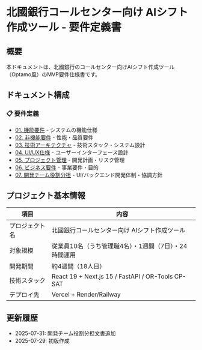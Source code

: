 # 北國銀行コールセンター向け AIシフト作成ツール - 要件定義書

## 概要
本ドキュメントは、北國銀行のコールセンター向けAIシフト作成ツール（Optamo風）のMVP要件仕様書です。

## ドキュメント構成

### 📋 要件定義
- [01. 機能要件](./01_functional_requirements.md) - システムの機能仕様
- [02. 非機能要件](./02_non_functional_requirements.md) - 性能・品質要件
- [03. 技術アーキテクチャ](./03_technical_architecture.md) - 技術スタック・システム設計
- [04. UI/UX仕様](./04_ui_ux_specifications.md) - ユーザーインターフェース設計
- [05. プロジェクト管理](./05_project_management.md) - 開発計画・リスク管理
- [06. ビジネス要件](./06_business_requirements.md) - 事業要件・目的
- [07. 開発チーム役割分担](./07_development_team_roles.md) - UI/バックエンド開発体制・協調方針

## プロジェクト基本情報

| 項目 | 内容 |
|------|------|
| プロジェクト名 | 北國銀行コールセンター向け AIシフト作成ツール |
| 対象規模 | 従業員10名（うち管理職4名）・1週間（7日）・24時間運用 |
| 開発期間 | 約4週間（18人日） |
| 技術スタック | React 19 + Next.js 15 / FastAPI / OR-Tools CP-SAT |
| デプロイ先 | Vercel + Render/Railway |

## 更新履歴
- 2025-07-31: 開発チーム役割分担文書追加
- 2025-07-29: 初版作成

